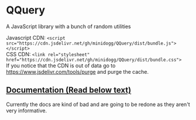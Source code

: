 # QQuery
A JavaScript library with a bunch of random utilities

Javascript CDN: ``<script src="https://cdn.jsdelivr.net/gh/minidogg/QQuery/dist/bundle.js"></script>``  
CSS CDN: ``<link rel="stylesheet" href="https://cdn.jsdelivr.net/gh/minidogg/QQuery/dist/bundle.css">``  
If you notice that the CDN is out of data go to https://www.jsdelivr.com/tools/purge and purge the cache.

## [Documentation (Read below text)](https://minidogg.github.io/QQuery/docs/index.html)
Currently the docs are kind of bad and are going to be redone as they aren't very informative.
